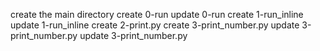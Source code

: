create the main directory
create 0-run
update 0-run
create 1-run_inline
update 1-run_inline
create 2-print.py
create 3-print_number.py
update 3-print_number.py
update 3-print_number.py
